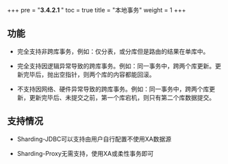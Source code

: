 +++
pre = "<b>3.4.2.1 </b>"
toc = true
title = "本地事务"
weight = 1
+++

## 功能

* 完全支持非跨库事务，例如：仅分表，或分库但是路由的结果在单库中。

* 完全支持因逻辑异常导致的跨库事务。例如：同一事务中，跨两个库更新。更新完毕后，抛出空指针，则两个库的内容都能回滚。

* 不支持因网络、硬件异常导致的跨库事务。例如：同一事务中，跨两个库更新，更新完毕后、未提交之前，第一个库宕机，则只有第二个库数据提交。

## 支持情况

* Sharding-JDBC可以支持由用户自行配置不使用XA数据源

* Sharding-Proxy无需支持，使用XA或柔性事务即可
